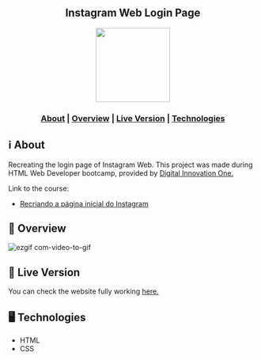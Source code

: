 <h2 align="center">
Instagram Web Login Page
</h2>

<p align="center"> 
<img src="https://hermes.digitalinnovation.one/site/images/cover_dio.jpg" width="150" heigth="150">
</p>

<h3 align="center">  
  <a href="#information_source-about">About</a> | 
   <a href="#page_facing_up-instagram-web-login-page">Overview</a> |
    <a href="#link-live-version">Live Version</a> |
  <a href="#desktop_computer-technologies">Technologies</a>
</h3>


## :information_source: About
Recreating the login page of Instagram Web. This project was made during HTML Web Developer bootcamp, provided by <a href="https://web.digitalinnovation.one">Digital Innovation One.</a> 

Link to the course: 
<ul>
  <li><a href="https://web.digitalinnovation.one/project/recriando-a-pagina-inicial-do-instagram/learning/35838848-f99e-473c-9201-816d046ebf12?back=/track/html-web-developer&bootcamp_id=9fb3f492-ea99-4055-82cb-c364f18706ec">Recriando a página inicial do Instagram</a></li>
</ul>

## :page_facing_up: Overview

![ezgif com-video-to-gif](https://user-images.githubusercontent.com/34722707/93002332-a8492500-f50c-11ea-9f04-b359c8db4ca0.gif)


## :link: Live Version


You can check the website fully working <a href="https://instagram-loginpage.netlify.app/">here.</a>

## :desktop_computer: Technologies
<ul>
  <li>HTML</li>
  <li>CSS</li>
</ul>
